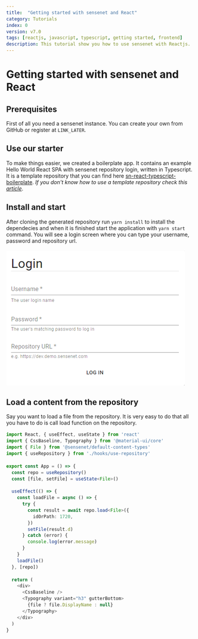 ```yaml
---
title:  "Getting started with sensenet and React"
category: Tutorials
index: 0
version: v7.0
tags: [reactjs, javascript, typescript, getting started, frontend]
description: This tutorial show you how to use sensenet with Reactjs.
---
```


# Getting started with sensenet and React

## Prerequisites

First of all you need a sensenet instance. You can create your own from GitHub or register at `LINK_LATER`.

## Use our starter

To make things easier, we created a boilerplate app. It contains an example Hello World React SPA with sensenet repository login, written in Typescript. It is a template repository that you can find here [sn-react-typescript-boilerplate](https://github.com/SenseNet/sn-react-typescript-boilerplate). _If you don't know how to use a template repository check this [article](https://help.github.com/en/articles/creating-a-repository-from-a-template)_.

## Install and start
 
After cloning the generated repository run `yarn install` to install the dependecies and when it is finished start the application with `yarn start` command. You will see a login screen where you can type your username, password and repository url.

![login screen](/img/posts/login-screen.png)

## Load a content from the repository

Say you want to load a file from the repository. It is very easy to do that all you have to do is call load function on the repository.

```typescript
import React, { useEffect, useState } from 'react'
import { CssBaseline, Typography } from '@material-ui/core'
import { File } from '@sensenet/default-content-types'
import { useRepository } from './hooks/use-repository'

export const App = () => {
  const repo = useRepository()
  const [file, setFile] = useState<File>()

  useEffect(() => {
    const loadFile = async () => {
      try {
        const result = await repo.load<File>({
          idOrPath: 1720,
        })
        setFile(result.d)
      } catch (error) {
        console.log(error.message)
      }
    }
    loadFile()
  }, [repo])

  return (
    <div>
      <CssBaseline />
      <Typography variant="h3" gutterBottom>
        {file ? file.DisplayName : null}
      </Typography>
    </div>
  )
}
```